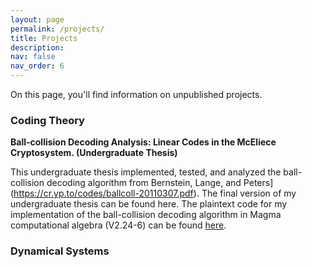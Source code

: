 ```yaml
---
layout: page
permalink: /projects/
title: Projects
description: 
nav: false
nav_order: 6
---
```


On this page, you'll find information on unpublished projects.

### Coding Theory

**Ball-collision Decoding Analysis: Linear Codes in the McEliece Cryptosystem. (Undergraduate Thesis)**

This undergraduate thesis implemented, tested, and analyzed the ball-collision decoding algorithm from Bernstein, Lange, and Peters](https://cr.yp.to/codes/ballcoll-20110307.pdf). The final version of my undergraduate thesis can be found here. The plaintext code for my implementation of the ball-collision decoding algorithm in Magma computational algebra (V2.24-6) can be found [here](https://kyleyates.github.io/assets/BCDalgorithm.txt).

### Dynamical Systems

